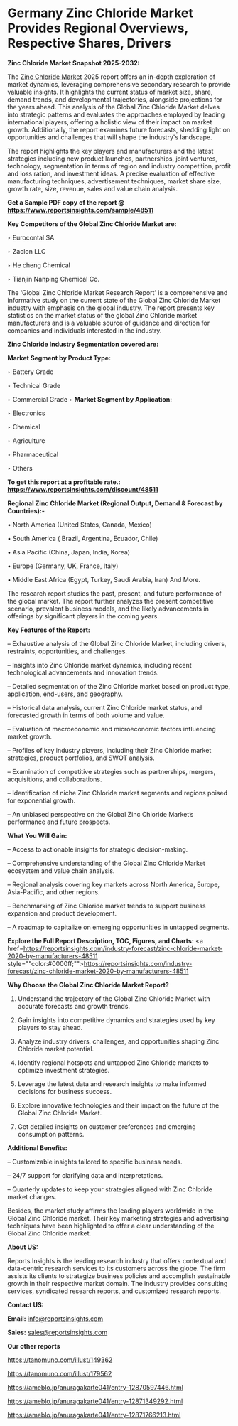 # Germany Zinc Chloride Market Provides Regional Overviews, Respective Shares, Drivers

<strong>Zinc Chloride Market Snapshot 2025-2032:</strong>

The <a href=https://www.reportsinsights.com/sample/48511>Zinc Chloride Market</a> 2025 report offers an in-depth exploration of market dynamics, leveraging comprehensive secondary research to provide valuable insights. It highlights the current status of market size, share, demand trends, and developmental trajectories, alongside projections for the years ahead. This analysis of the Global Zinc Chloride Market delves into strategic patterns and evaluates the approaches employed by leading international players, offering a holistic view of their impact on market growth. Additionally, the report examines future forecasts, shedding light on opportunities and challenges that will shape the industry's landscape.

The report highlights the key players and manufacturers and the latest strategies including new product launches, partnerships, joint ventures, technology, segmentation in terms of region and industry competition, profit and loss ration, and investment ideas. A precise evaluation of effective manufacturing techniques, advertisement techniques, market share size, growth rate, size, revenue, sales and value chain analysis.

<strong>Get a Sample PDF copy of the report @ <a href=https://www.reportsinsights.com/sample/48511 style=color:#0000ff;>https://www.reportsinsights.com/sample/48511</a></strong>

<strong>Key Competitors of the Global Zinc Chloride Market are:</strong>

‣ Eurocontal SA

‣ Zaclon LLC

‣ He cheng Chemical

‣ Tianjin Nanping Chemical Co.

The ‘Global Zinc Chloride Market Research Report’ is a comprehensive and informative study on the current state of the Global Zinc Chloride Market industry with emphasis on the global industry. The report presents key statistics on the market status of the global Zinc Chloride market manufacturers and is a valuable source of guidance and direction for companies and individuals interested in the industry.

<strong>Zinc Chloride Industry Segmentation covered are:</strong>

<strong>Market Segment by Product Type:</strong>

‣ Battery Grade

‣ Technical Grade

‣ Commercial Grade
‣ 
<strong>Market Segment by Application:</strong>

‣ Electronics

‣ Chemical

‣ Agriculture

‣ Pharmaceutical

‣ Others

<strong>To get this report at a profitable rate.: <a href=https://www.reportsinsights.com/discount/48511 style=color:#0000ff;>https://www.reportsinsights.com/discount/48511</a></strong>

<strong>Regional Zinc Chloride Market (Regional Output, Demand &amp; Forecast by Countries):-</strong>

• North America (United States, Canada, Mexico)

• South America ( Brazil, Argentina, Ecuador, Chile)

• Asia Pacific (China, Japan, India, Korea)

• Europe (Germany, UK, France, Italy)

• Middle East Africa (Egypt, Turkey, Saudi Arabia, Iran) And More.

The research report studies the past, present, and future performance of the global market. The report further analyzes the present competitive scenario, prevalent business models, and the likely advancements in offerings by significant players in the coming years.

<strong>Key Features of the Report:</strong>

– Exhaustive analysis of the Global Zinc Chloride Market, including drivers, restraints, opportunities, and challenges.

– Insights into Zinc Chloride market dynamics, including recent technological advancements and innovation trends.

– Detailed segmentation of the Zinc Chloride market based on product type, application, end-users, and geography.

– Historical data analysis, current Zinc Chloride market status, and forecasted growth in terms of both volume and value.

– Evaluation of macroeconomic and microeconomic factors influencing market growth.

– Profiles of key industry players, including their Zinc Chloride market strategies, product portfolios, and SWOT analysis.

– Examination of competitive strategies such as partnerships, mergers, acquisitions, and collaborations.

– Identification of niche Zinc Chloride market segments and regions poised for exponential growth.

– An unbiased perspective on the Global Zinc Chloride Market’s performance and future prospects.

<strong>What You Will Gain:</strong>

– Access to actionable insights for strategic decision-making.

– Comprehensive understanding of the Global Zinc Chloride Market ecosystem and value chain analysis.

– Regional analysis covering key markets across North America, Europe, Asia-Pacific, and other regions.

– Benchmarking of Zinc Chloride market trends to support business expansion and product development.

– A roadmap to capitalize on emerging opportunities in untapped segments.

<strong>Explore the Full Report Description, TOC, Figures, and Charts:</strong>
<a href=https://reportsinsights.com/industry-forecast/zinc-chloride-market-2020-by-manufacturers-48511 style=""color:#0000ff;"">https://reportsinsights.com/industry-forecast/zinc-chloride-market-2020-by-manufacturers-48511</a>

<strong>Why Choose the Global Zinc Chloride Market Report?</strong>

1. Understand the trajectory of the Global Zinc Chloride Market with accurate forecasts and growth trends.

2. Gain insights into competitive dynamics and strategies used by key players to stay ahead.

3. Analyze industry drivers, challenges, and opportunities shaping Zinc Chloride market potential.

4. Identify regional hotspots and untapped Zinc Chloride markets to optimize investment strategies.

5. Leverage the latest data and research insights to make informed decisions for business success.

6. Explore innovative technologies and their impact on the future of the Global Zinc Chloride Market.

7. Get detailed insights on customer preferences and emerging consumption patterns.

<strong>Additional Benefits:</strong>

– Customizable insights tailored to specific business needs.

– 24/7 support for clarifying data and interpretations.

– Quarterly updates to keep your strategies aligned with Zinc Chloride market changes.

Besides, the market study affirms the leading players worldwide in the Global Zinc Chloride market. Their key marketing strategies and advertising techniques have been highlighted to offer a clear understanding of the Global Zinc Chloride market.

<strong><strong>About US</strong>:</strong>

Reports Insights is the leading research industry that offers contextual and data-centric research services to its customers across the globe. The firm assists its clients to strategize business policies and accomplish sustainable growth in their respective market domain. The industry provides consulting services, syndicated research reports, and customized research reports.

<strong>Contact US:</strong>

<p class=><b>Email:</b> <a href=mailto:info@reportsinsights.com>info@reportsinsights.com</a></p>
<p class=><b>Sales:</b> <a href=mailto:sales@reportsinsights.com>sales@reportsinsights.com</a></p>

<strong>Our other reports</strong>

<a href=https://tanomuno.com/illust/149362>https://tanomuno.com/illust/149362</a>

<a href=https://tanomuno.com/illust/179562>https://tanomuno.com/illust/179562</a>

<a href=https://ameblo.jp/anuragakarte041/entry-12870597446.html>https://ameblo.jp/anuragakarte041/entry-12870597446.html</a>

<a href=https://ameblo.jp/anuragakarte041/entry-12871349292.html>https://ameblo.jp/anuragakarte041/entry-12871349292.html</a>

<a href=https://ameblo.jp/anuragakarte041/entry-12871766213.html>https://ameblo.jp/anuragakarte041/entry-12871766213.html</a>
